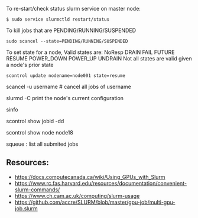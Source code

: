 
To re-start/check status slurm service on master node:
```
$ sudo service slurmctld restart/status
```
To kill jobs that are PENDING/RUNNING/SUSPENDED
```
sudo scancel --state=PENDING/RUNNING/SUSPENDED
```
To set state for a node, 
Valid states are: NoResp DRAIN FAIL FUTURE RESUME POWER_DOWN POWER_UP UNDRAIN
Not all states are valid given a node's prior state
```
scontrol update nodename=node001 state=resume
```

scancel -u username   # cancel all jobs of username

slurmd -C print the node's current configuration

sinfo

scontrol show jobid -dd <jobid>
  
scontrol show node node18

squeue : list all submited jobs

## Resources: 
- https://docs.computecanada.ca/wiki/Using_GPUs_with_Slurm 
- https://www.rc.fas.harvard.edu/resources/documentation/convenient-slurm-commands/
- https://www.ch.cam.ac.uk/computing/slurm-usage
- https://github.com/accre/SLURM/blob/master/gpu-job/multi-gpu-job.slurm

